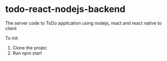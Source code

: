 # todo-react-nodejs-backend
The server code to ToDo application using nodejs, react and react native to client

To init 
1. Clone the projec
2. Run npm start
